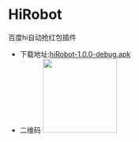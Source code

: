 # HiRobot
百度hi自动抢红包插件

* 下载地址:<a href='https://github.com/pengwei1024/HiRobot/blob/master/apk/hiRobot-1.0.0-debug.apk' target='_blank'>hiRobot-1.0.0-debug.apk</a>
* 二维码 <img src='https://github.com/pengwei1024/HiRobot/blob/master/code.png' width='150px'/>


